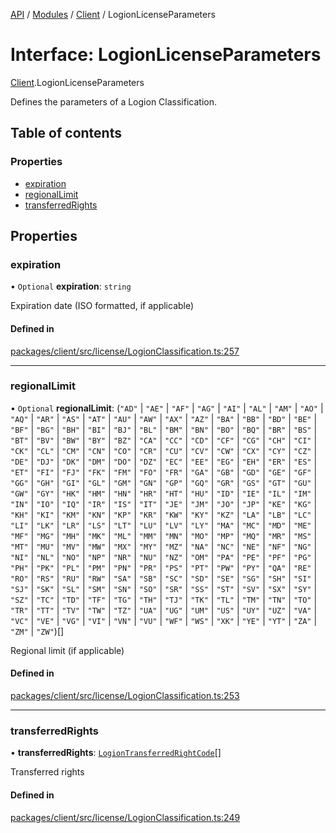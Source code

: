 [API](../API.md) / [Modules](../modules.md) / [Client](../modules/Client.md) / LogionLicenseParameters

# Interface: LogionLicenseParameters

[Client](../modules/Client.md).LogionLicenseParameters

Defines the parameters of a Logion Classification.

## Table of contents

### Properties

- [expiration](Client.LogionLicenseParameters.md#expiration)
- [regionalLimit](Client.LogionLicenseParameters.md#regionallimit)
- [transferredRights](Client.LogionLicenseParameters.md#transferredrights)

## Properties

### expiration

• `Optional` **expiration**: `string`

Expiration date (ISO formatted, if applicable)

#### Defined in

[packages/client/src/license/LogionClassification.ts:257](https://github.com/logion-network/logion-api/blob/main/packages/client/src/license/LogionClassification.ts#L257)

___

### regionalLimit

• `Optional` **regionalLimit**: (``"AD"`` \| ``"AE"`` \| ``"AF"`` \| ``"AG"`` \| ``"AI"`` \| ``"AL"`` \| ``"AM"`` \| ``"AO"`` \| ``"AQ"`` \| ``"AR"`` \| ``"AS"`` \| ``"AT"`` \| ``"AU"`` \| ``"AW"`` \| ``"AX"`` \| ``"AZ"`` \| ``"BA"`` \| ``"BB"`` \| ``"BD"`` \| ``"BE"`` \| ``"BF"`` \| ``"BG"`` \| ``"BH"`` \| ``"BI"`` \| ``"BJ"`` \| ``"BL"`` \| ``"BM"`` \| ``"BN"`` \| ``"BO"`` \| ``"BQ"`` \| ``"BR"`` \| ``"BS"`` \| ``"BT"`` \| ``"BV"`` \| ``"BW"`` \| ``"BY"`` \| ``"BZ"`` \| ``"CA"`` \| ``"CC"`` \| ``"CD"`` \| ``"CF"`` \| ``"CG"`` \| ``"CH"`` \| ``"CI"`` \| ``"CK"`` \| ``"CL"`` \| ``"CM"`` \| ``"CN"`` \| ``"CO"`` \| ``"CR"`` \| ``"CU"`` \| ``"CV"`` \| ``"CW"`` \| ``"CX"`` \| ``"CY"`` \| ``"CZ"`` \| ``"DE"`` \| ``"DJ"`` \| ``"DK"`` \| ``"DM"`` \| ``"DO"`` \| ``"DZ"`` \| ``"EC"`` \| ``"EE"`` \| ``"EG"`` \| ``"EH"`` \| ``"ER"`` \| ``"ES"`` \| ``"ET"`` \| ``"FI"`` \| ``"FJ"`` \| ``"FK"`` \| ``"FM"`` \| ``"FO"`` \| ``"FR"`` \| ``"GA"`` \| ``"GB"`` \| ``"GD"`` \| ``"GE"`` \| ``"GF"`` \| ``"GG"`` \| ``"GH"`` \| ``"GI"`` \| ``"GL"`` \| ``"GM"`` \| ``"GN"`` \| ``"GP"`` \| ``"GQ"`` \| ``"GR"`` \| ``"GS"`` \| ``"GT"`` \| ``"GU"`` \| ``"GW"`` \| ``"GY"`` \| ``"HK"`` \| ``"HM"`` \| ``"HN"`` \| ``"HR"`` \| ``"HT"`` \| ``"HU"`` \| ``"ID"`` \| ``"IE"`` \| ``"IL"`` \| ``"IM"`` \| ``"IN"`` \| ``"IO"`` \| ``"IQ"`` \| ``"IR"`` \| ``"IS"`` \| ``"IT"`` \| ``"JE"`` \| ``"JM"`` \| ``"JO"`` \| ``"JP"`` \| ``"KE"`` \| ``"KG"`` \| ``"KH"`` \| ``"KI"`` \| ``"KM"`` \| ``"KN"`` \| ``"KP"`` \| ``"KR"`` \| ``"KW"`` \| ``"KY"`` \| ``"KZ"`` \| ``"LA"`` \| ``"LB"`` \| ``"LC"`` \| ``"LI"`` \| ``"LK"`` \| ``"LR"`` \| ``"LS"`` \| ``"LT"`` \| ``"LU"`` \| ``"LV"`` \| ``"LY"`` \| ``"MA"`` \| ``"MC"`` \| ``"MD"`` \| ``"ME"`` \| ``"MF"`` \| ``"MG"`` \| ``"MH"`` \| ``"MK"`` \| ``"ML"`` \| ``"MM"`` \| ``"MN"`` \| ``"MO"`` \| ``"MP"`` \| ``"MQ"`` \| ``"MR"`` \| ``"MS"`` \| ``"MT"`` \| ``"MU"`` \| ``"MV"`` \| ``"MW"`` \| ``"MX"`` \| ``"MY"`` \| ``"MZ"`` \| ``"NA"`` \| ``"NC"`` \| ``"NE"`` \| ``"NF"`` \| ``"NG"`` \| ``"NI"`` \| ``"NL"`` \| ``"NO"`` \| ``"NP"`` \| ``"NR"`` \| ``"NU"`` \| ``"NZ"`` \| ``"OM"`` \| ``"PA"`` \| ``"PE"`` \| ``"PF"`` \| ``"PG"`` \| ``"PH"`` \| ``"PK"`` \| ``"PL"`` \| ``"PM"`` \| ``"PN"`` \| ``"PR"`` \| ``"PS"`` \| ``"PT"`` \| ``"PW"`` \| ``"PY"`` \| ``"QA"`` \| ``"RE"`` \| ``"RO"`` \| ``"RS"`` \| ``"RU"`` \| ``"RW"`` \| ``"SA"`` \| ``"SB"`` \| ``"SC"`` \| ``"SD"`` \| ``"SE"`` \| ``"SG"`` \| ``"SH"`` \| ``"SI"`` \| ``"SJ"`` \| ``"SK"`` \| ``"SL"`` \| ``"SM"`` \| ``"SN"`` \| ``"SO"`` \| ``"SR"`` \| ``"SS"`` \| ``"ST"`` \| ``"SV"`` \| ``"SX"`` \| ``"SY"`` \| ``"SZ"`` \| ``"TC"`` \| ``"TD"`` \| ``"TF"`` \| ``"TG"`` \| ``"TH"`` \| ``"TJ"`` \| ``"TK"`` \| ``"TL"`` \| ``"TM"`` \| ``"TN"`` \| ``"TO"`` \| ``"TR"`` \| ``"TT"`` \| ``"TV"`` \| ``"TW"`` \| ``"TZ"`` \| ``"UA"`` \| ``"UG"`` \| ``"UM"`` \| ``"US"`` \| ``"UY"`` \| ``"UZ"`` \| ``"VA"`` \| ``"VC"`` \| ``"VE"`` \| ``"VG"`` \| ``"VI"`` \| ``"VN"`` \| ``"VU"`` \| ``"WF"`` \| ``"WS"`` \| ``"XK"`` \| ``"YE"`` \| ``"YT"`` \| ``"ZA"`` \| ``"ZM"`` \| ``"ZW"``)[]

Regional limit (if applicable)

#### Defined in

[packages/client/src/license/LogionClassification.ts:253](https://github.com/logion-network/logion-api/blob/main/packages/client/src/license/LogionClassification.ts#L253)

___

### transferredRights

• **transferredRights**: [`LogionTransferredRightCode`](../modules/Client.md#logiontransferredrightcode)[]

Transferred rights

#### Defined in

[packages/client/src/license/LogionClassification.ts:249](https://github.com/logion-network/logion-api/blob/main/packages/client/src/license/LogionClassification.ts#L249)
